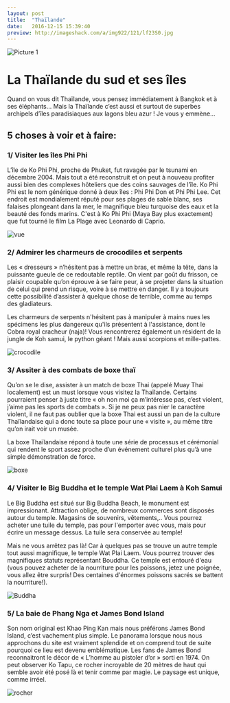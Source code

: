 ```yaml
---
layout: post
title:  "Thaïlande"
date:   2016-12-15 15:39:40
preview: http://imageshack.com/a/img922/121/lf23S0.jpg
---
```


![Picture 1](http://imageshack.com/a/img924/2904/w2lZAu.gif)

# La Thaïlande du sud et ses îles

Quand on vous dit Thaïlande, vous pensez immédiatement à Bangkok et à ses éléphants… Mais la Thaïlande c’est aussi et surtout de superbes archipels d’îles paradisiaques aux lagons bleu azur ! Je vous y emmène…

## 5 choses à voir et à faire:

### 1/ Visiter les îles Phi Phi

L’île de Ko Phi Phi, proche de Phuket, fut ravagée par le tsunami en décembre 2004. Mais tout a été reconstruit et on peut à nouveau profiter aussi bien des complexes hôteliers que des coins sauvages de l’île. Ko Phi Phi est le nom générique donné à deux îles : Phi Phi Don et Phi Phi Lee. Cet endroit est mondialement réputé pour ses plages de sable blanc, ses falaises plongeant dans la mer, le magnifique bleu turquoise des eaux et la beauté des fonds marins. C'est à Ko Phi Phi (Maya Bay plus exactement) que fut tourné le film La Plage avec Leonardo di Caprio. 

![vue](http://imageshack.com/a/img924/7825/pH0NND.jpg)

### 2/ Admirer les charmeurs de crocodiles et serpents

Les  « dresseurs » n’hésitent pas à mettre un bras, et même la tête, dans la puissante gueule de ce redoutable reptile.
On vient par goût du frisson, ce plaisir coupable qu’on éprouve à se faire peur, à se projeter dans la situation de celui qui prend un risque, voire à se mettre en danger. Il y a toujours cette possibilité d’assister à quelque chose de terrible, comme au temps des gladiateurs.

Les charmeurs de serpents n'hésitent pas à manipuler à mains nues les spécimens les plus dangereux qu'ils présentent à l'assistance, dont le Cobra royal cracheur (naja)! Vous rencontrerez également un résident de la jungle de Koh samui, le python géant ! Mais aussi scorpions et mille-pattes.

![crocodile](http://imageshack.com/a/img923/3442/DioJgC.jpg)

### 3/ Assiter à des combats de boxe thaï

Qu’on se le dise, assister à un match de boxe Thai (appelé Muay Thai localement) est un must lorsque vous visitez la Thaïlande. Certains pourraient penser à juste titre « oh non moi ça m’intéresse pas, c’est violent, j’aime pas les sports de combats ». Si je ne peux pas nier le caractère violent, il ne faut pas oublier que la boxe Thai est aussi un pan de la culture Thaïlandaise qui a donc toute sa place pour une « visite », au même titre qu’on irait voir un musée.

La boxe Thaïlandaise répond à toute une série de processus et cérémonial qui rendent le sport assez proche d’un événement culturel plus qu’à une simple démonstration de force.

![boxe](http://imageshack.com/a/img924/4632/kFobD3.jpg)

### 4/ Visiter le Big Buddha et le temple Wat Plai Laem à Koh Samui

Le Big Buddha est situé sur Big Buddha Beach, le monument est impressionant. Attraction oblige, de nombreux commerces sont disposés autour du temple. Magasins de souvenirs, vêtements,.. Vous pourrez acheter une tuile du temple, pas pour l'emporter avec vous, mais pour écrire un message dessus. La tuile sera conservée au temple!

Mais ne vous arrêtez pas là! Car à quelques pas se trouve un autre temple tout aussi magnifique, le temple Wat Plai Laem. Vous pourrez trouver des magnifiques statuts représentant Bouddha. Ce temple est entouré d'eau (vous pouvez acheter de la nourriture pour les poissons, jetez une poignée, vous allez être surpris! Des centaines d'énormes poissons sacrés se battent la nourriture!).

![Buddha](http://imageshack.com/a/img923/9397/PhH8Gd.jpg)

### 5/ La baie de Phang Nga et James Bond Island

Son nom original est Khao Ping Kan mais nous préférons James Bond Island, c’est vachement plus simple. Le panorama lorsque nous nous approchons du site est vraiment splendide et on comprend tout de suite pourquoi ce lieu est devenu emblématique. Les fans de James Bond reconnaitront le décor de « L’homme au pistoler d’or » sorti en 1974. On peut observer Ko Tapu, ce rocher incroyable de 20 mètres de haut qui semble avoir été posé là et tenir comme par magie. Le paysage est unique, comme irréel.

![rocher](http://imageshack.com/a/img922/5538/tgBfPU.jpg)


